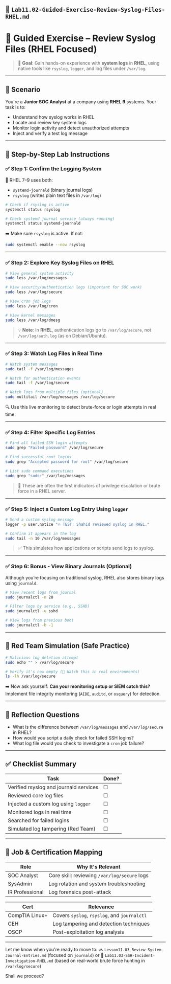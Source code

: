 ## 📄 `Lab11.02-Guided-Exercise-Review-Syslog-Files-RHEL.md`

# 🧪 Guided Exercise – Review Syslog Files (RHEL Focused)

> 🎯 **Goal**: Gain hands-on experience with **system logs** in **RHEL**, using native tools like `rsyslog`, `logger`, and log files under `/var/log`.

---

## 🧭 Scenario

You're a **Junior SOC Analyst** at a company using **RHEL 9** systems. Your task is to:

* Understand how syslog works in RHEL
* Locate and review key system logs
* Monitor login activity and detect unauthorized attempts
* Inject and verify a test log message

---

## 🧱 Step-by-Step Lab Instructions

### ✅ Step 1: Confirm the Logging System

🔧 RHEL 7–9 uses both:

* `systemd-journald` (binary journal logs)
* `rsyslog` (writes plain text files in `/var/log`)

```bash
# Check if rsyslog is active
systemctl status rsyslog

# Check systemd journal service (always running)
systemctl status systemd-journald
```

➡️ Make sure `rsyslog` is active. If not:

```bash
sudo systemctl enable --now rsyslog
```

---

### ✅ Step 2: Explore Key Syslog Files on RHEL

```bash
# View general system activity
sudo less /var/log/messages

# View security/authentication logs (important for SOC work)
sudo less /var/log/secure

# View cron job logs
sudo less /var/log/cron

# View kernel messages
sudo less /var/log/dmesg
```

> 💡 **Note**: In **RHEL**, authentication logs go to `/var/log/secure`, not `/var/log/auth.log` (as on Debian/Ubuntu).

---

### ✅ Step 3: Watch Log Files in Real Time

```bash
# Watch system messages
sudo tail -f /var/log/messages

# Watch for authentication events
sudo tail -f /var/log/secure

# Watch logs from multiple files (optional)
sudo multitail /var/log/messages /var/log/secure
```

🔍 Use this live monitoring to detect brute-force or login attempts in real time.

---

### ✅ Step 4: Filter Specific Log Entries

```bash
# Find all failed SSH login attempts
sudo grep "Failed password" /var/log/secure

# Find successful root logins
sudo grep "Accepted password for root" /var/log/secure

# List sudo command executions
sudo grep "sudo:" /var/log/messages
```

> 🧠 These are often the first indicators of privilege escalation or brute force in a RHEL server.

---

### ✅ Step 5: Inject a Custom Log Entry Using `logger`

```bash
# Send a custom syslog message
logger -p user.notice "🔥 TEST: Shahid reviewed syslog in RHEL."

# Confirm it appears in the log
sudo tail -n 10 /var/log/messages
```

> ✅ This simulates how applications or scripts send logs to syslog.

---

### ✅ Step 6: Bonus - View Binary Journals (Optional)

Although you’re focusing on traditional syslog, RHEL also stores binary logs using `journald`.

```bash
# View recent logs from journal
sudo journalctl -n 20

# Filter logs by service (e.g., SSHD)
sudo journalctl -u sshd

# View logs from previous boot
sudo journalctl -b -1
```

---

## 🔐 Red Team Simulation (Safe Practice)

```bash
# Malicious log deletion attempt
sudo echo "" > /var/log/secure

# Verify it's now empty (🛑 Watch this in real environments)
ls -lh /var/log/secure
```

➡️ Now ask yourself: **Can your monitoring setup or SIEM catch this?**
Implement file integrity monitoring (`AIDE`, `auditd`, or `osquery`) for detection.

---

## 🧩 Reflection Questions

* What is the difference between `/var/log/messages` and `/var/log/secure` in RHEL?
* How would you script a daily check for failed SSH logins?
* What log file would you check to investigate a `cron` job failure?

---

## ✅ Checklist Summary

| Task                                   | Done? |
| -------------------------------------- | ----- |
| Verified rsyslog and journald services | ☐     |
| Reviewed core log files                | ☐     |
| Injected a custom log using `logger`   | ☐     |
| Monitored logs in real time            | ☐     |
| Searched for failed logins             | ☐     |
| Simulated log tampering (Red Team)     | ☐     |

---

## 💼 Job & Certification Mapping

| Role            | Why It's Relevant                            |
| --------------- | -------------------------------------------- |
| SOC Analyst     | Core skill: reviewing `/var/log/secure` logs |
| SysAdmin        | Log rotation and system troubleshooting      |
| IR Professional | Log forensics post-attack                    |

| Cert           | Relevance                                    |
| -------------- | -------------------------------------------- |
| CompTIA Linux+ | Covers `syslog`, `rsyslog`, and `journalctl` |
| CEH            | Log tampering and detection techniques       |
| OSCP           | Post-exploitation log analysis               |

---

Let me know when you're ready to move to:
🔜 `Lesson11.03-Review-System-Journal-Entries.md` (focused on `journald`)
or
📁 `Lab11.03-SSH-Incident-Investigation-RHEL.md` (based on real-world brute force hunting in `/var/log/secure`)

Shall we proceed?

